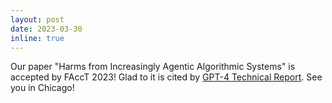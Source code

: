 ```yaml
---
layout: post
date: 2023-03-30
inline: true
---
```


Our paper "Harms from Increasingly Agentic Algorithmic Systems" is accepted by FAccT 2023! Glad to it is cited by [GPT-4 Technical Report](https://openai.com/research/gpt-4). See you in Chicago!